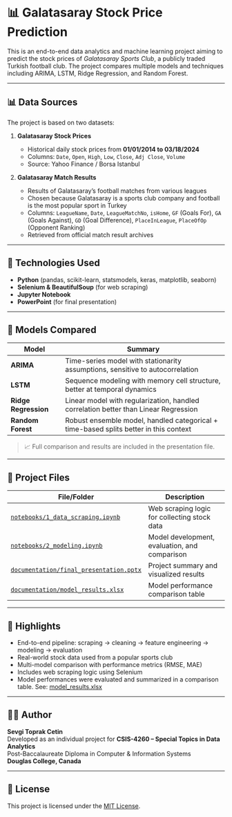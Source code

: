 # 📊 Galatasaray Stock Price Prediction

This is an end-to-end data analytics and machine learning project aiming to predict the stock prices of *Galatasaray Sports Club*, a publicly traded Turkish football club. The project compares multiple models and techniques including ARIMA, LSTM, Ridge Regression, and Random Forest.

---

## 📊 Data Sources

The project is based on two datasets:

1. **Galatasaray Stock Prices**  
   - Historical daily stock prices from **01/01/2014 to 03/18/2024**  
   - Columns: `Date`, `Open`, `High`, `Low`, `Close`, `Adj Close`, `Volume`  
   - Source: Yahoo Finance / Borsa Istanbul

2. **Galatasaray Match Results**  
   - Results of Galatasaray’s football matches from various leagues  
   - Chosen because Galatasaray is a sports club company and football is the most popular sport in Turkey  
   - Columns: `LeagueName`, `Date`, `LeagueMatchNo`, `isHome`, `GF` (Goals For), `GA` (Goals Against), `GD` (Goal Difference), `PlaceInLeague`, `PlaceOfOp` (Opponent Ranking)  
   - Retrieved from official match result archives

---

## 🔧 Technologies Used

- **Python** (pandas, scikit-learn, statsmodels, keras, matplotlib, seaborn)
- **Selenium & BeautifulSoup** (for web scraping)
- **Jupyter Notebook**
- **PowerPoint** (for final presentation)

---

## 🧠 Models Compared

| Model               | Summary |
|---------------------|---------|
| **ARIMA**           | Time-series model with stationarity assumptions, sensitive to autocorrelation |
| **LSTM**            | Sequence modeling with memory cell structure, better at temporal dynamics |
| **Ridge Regression**| Linear model with regularization, handled correlation better than Linear Regression |
| **Random Forest**   | Robust ensemble model, handled categorical + time-based splits better in this context |

> 📈 Full comparison and results are included in the presentation file.

---

## 📂 Project Files

| File/Folder | Description |
|-------------|-------------|
| [`notebooks/1_data_scraping.ipynb`](notebooks/1_data_scraping.ipynb) | Web scraping logic for collecting stock data |
| [`notebooks/2_modeling.ipynb`](notebooks/2_modeling.ipynb)      | Model development, evaluation, and comparison |
| [`documentation/final_presentation.pptx`](documentation/final_presentation.pptx) | Project summary and visualized results |
| [`documentation/model_results.xlsx`](documentation/model_results.xlsx) |  Model performance comparison table |

---

## 📌 Highlights

- End-to-end pipeline: scraping → cleaning → feature engineering → modeling → evaluation
- Real-world stock data used from a popular sports club
- Multi-model comparison with performance metrics (RMSE, MAE)
- Includes web scraping logic using Selenium
- Model performances were evaluated and summarized in a comparison table. See: [model_results.xlsx](documentation/model_results.xlsx)


---

## 👩‍💻 Author

**Sevgi Toprak Cetin**  
Developed as an individual project for **CSIS-4260 – Special Topics in Data Analytics**  
Post-Baccalaureate Diploma in Computer & Information Systems  
**Douglas College, Canada**

---

## 📄 License

This project is licensed under the [MIT License](LICENSE).


